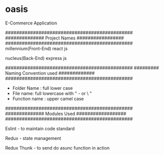 # oasis

E-Commerce Application

##############################################
############## Project Names #################
##############################################
millennium(Front-End)
react js

nucleus(Back-End)
express js

##############################################
######### Naming Convention used #############
##############################################

- Folder Name : full lower case
- File name: full lowercase with " - or \ "
- Function name : upper camel case

##############################################
############## Modules Used ##################
##############################################

Eslint - to maintain code standard

Redux - state management

Redux Thunk - to send do asunc function in action
